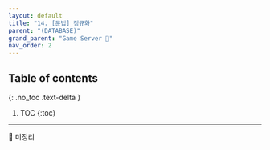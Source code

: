 ```yaml
---
layout: default
title: "14. [문법] 정규화"
parent: "(DATABASE)"
grand_parent: "Game Server 👾"
nav_order: 2
---
```


## Table of contents
{: .no_toc .text-delta }

1. TOC
{:toc}

---

🛵 미정리
